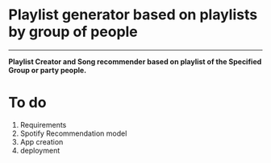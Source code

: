 # Playlist generator based on playlists by group of people

---

**Playlist Creator and Song recommender based on playlist of the Specified Group or party people.**

# To do

1. Requirements
2. Spotify Recommendation model
3. App creation
4. deployment
